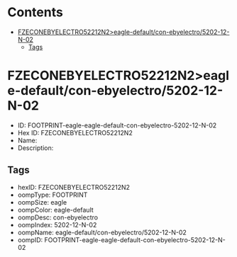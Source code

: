 



Contents
========

* [FZECONEBYELECTRO52212N2>eagle-default/con-ebyelectro/5202-12-N-02](#fzeconebyelectro52212n2eagle-defaultcon-ebyelectro5202-12-n-02)
	* [Tags](#tags)

# FZECONEBYELECTRO52212N2>eagle-default/con-ebyelectro/5202-12-N-02

- ID: FOOTPRINT-eagle-eagle-default-con-ebyelectro-5202-12-N-02
- Hex ID: FZECONEBYELECTRO52212N2
- Name: 
- Description: 

## Tags

- hexID: FZECONEBYELECTRO52212N2
- oompType: FOOTPRINT
- oompSize: eagle
- oompColor: eagle-default
- oompDesc: con-ebyelectro
- oompIndex: 5202-12-N-02
- oompName: eagle-default/con-ebyelectro/5202-12-N-02
- oompID: FOOTPRINT-eagle-eagle-default-con-ebyelectro-5202-12-N-02
